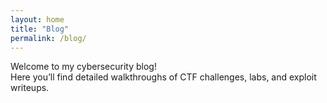 ```yaml
---
layout: home
title: "Blog"
permalink: /blog/
---
```


Welcome to my cybersecurity blog!  
Here you’ll find detailed walkthroughs of CTF challenges, labs, and exploit writeups.
